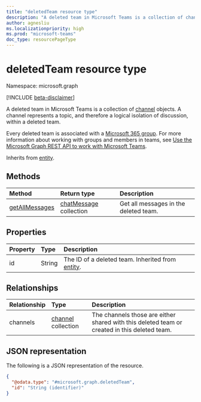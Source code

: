 ```yaml
---
title: "deletedTeam resource type"
description: "A deleted team in Microsoft Teams is a collection of channels."
author: agnesliu
ms.localizationpriority: high
ms.prod: "microsoft-teams"
doc_type: resourcePageType
---
```


# deletedTeam resource type

Namespace: microsoft.graph

[!INCLUDE [beta-disclaimer](../../includes/beta-disclaimer.md)]

A deleted team in Microsoft Teams is a collection of [channel](channel.md) objects. A channel represents a topic, and therefore a logical isolation of discussion, within a deleted team.

Every deleted team is associated with a [Microsoft 365 group](../resources/group.md). For more information about working with groups and members in teams, see [Use the Microsoft Graph REST API to work with Microsoft Teams](teams-api-overview.md).

Inherits from [entity](../resources/entity.md).

## Methods
|Method|Return type|Description|
|:---|:---|:---|
|[getAllMessages](../api/deletedteam-getallmessages.md)|[chatMessage](../resources/chatmessage.md) collection|Get all messages in the deleted team.|

## Properties
|Property|Type|Description|
|:---|:---|:---|
|id|String|The ID of a deleted team. Inherited from [entity](../resources/entity.md).|

## Relationships
|Relationship|Type|Description|
|:---|:---|:---|
|channels|[channel](../resources/channel.md) collection|The channels those are either shared with this deleted team or created in this deleted team.|

## JSON representation
The following is a JSON representation of the resource.
<!-- {
  "blockType": "resource",
  "keyProperty": "id",
  "@odata.type": "microsoft.graph.deletedTeam",
  "baseType": "microsoft.graph.entity",
  "openType": false
}
-->
``` json
{
  "@odata.type": "#microsoft.graph.deletedTeam",
  "id": "String (identifier)"
}
```

